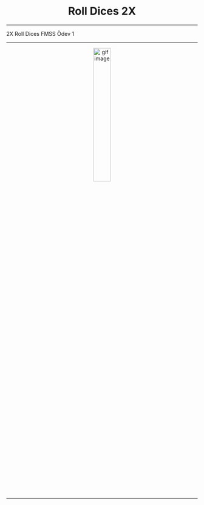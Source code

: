 <h1 align="center"> Roll Dices 2X </h1>

--- 

2X Roll Dices FMSS Ödev 1 

---

<p align="center">
  <img width="30%" src="https://github.com/ozturksahinyetisir/roll-dices-2x/blob/master/rolldicev2.gif" alt="gif image"/>
</p>

---
